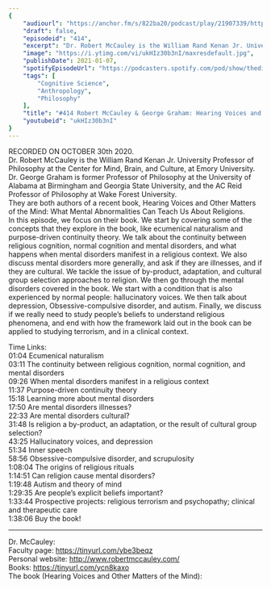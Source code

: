 ```yaml
---
{
	"audiourl": "https://anchor.fm/s/822ba20/podcast/play/21907339/https%3A%2F%2Fd3ctxlq1ktw2nl.cloudfront.net%2Fstaging%2F2020-9-31%2F9a87d866-ee3b-f493-89ee-cf4132e2ce58.m4a",
	"draft": false,
	"episodeid": "414",
	"excerpt": "Dr. Robert McCauley is the William Rand Kenan Jr. University Professor of Philosophy at the Center for Mind, Brain, and Culture, at Emory University.   ",
	"image": "https://i.ytimg.com/vi/ukHIz30b3nI/maxresdefault.jpg",
	"publishDate": 2021-01-07,
	"spotifyEpisodeUrl": "https://podcasters.spotify.com/pod/show/thedissenter/episodes/414-Robert-McCauley--George-Graham-Hearing-Voices-and-Other-Matters-of-the-Mind-elr2eb",
	"tags": [
		"Cognitive Science",
		"Anthropology",
		"Philosophy"
	],
	"title": "#414 Robert McCauley & George Graham: Hearing Voices and Other Matters of the Mind",
	"youtubeid": "ukHIz30b3nI"
}
---
```

RECORDED ON OCTOBER 30th 2020.  
Dr. Robert McCauley is the William Rand Kenan Jr. University Professor of Philosophy at the Center for Mind, Brain, and Culture, at Emory University.   
Dr. George Graham is former Professor of Philosophy at the University of Alabama at Birmingham and Georgia State University, and the AC Reid Professor of Philosophy at Wake Forest University.  
They are both authors of a recent book, Hearing Voices and Other Matters of the Mind: What Mental Abnormalities Can Teach Us About Religions.  
In this episode, we focus on their book. We start by covering some of the concepts that they explore in the book, like ecumenical naturalism and purpose-driven continuity theory. We talk about the continuity between religious cognition, normal cognition and mental disorders, and what happens when mental disorders manifest in a religious context. We also discuss mental disorders more generally, and ask if they are illnesses, and if they are cultural. We tackle the issue of by-product, adaptation, and cultural group selection approaches to religion. We then go through the mental disorders covered in the book. We start with a condition that is also experienced by normal people: hallucinatory voices. We then talk about depression, Obsessive-compulsive disorder, and autism. Finally, we discuss if we really need to study people’s beliefs to understand religious phenomena, and end with how the framework laid out in the book can be applied to studying terrorism, and in a clinical context.

Time Links:  
<time>01:04</time> Ecumenical naturalism  
<time>03:11</time> The continuity between religious cognition, normal cognition, and mental disorders  
<time>09:26</time> When mental disorders manifest in a religious context  
<time>11:37</time> Purpose-driven continuity theory  
<time>15:18</time> Learning more about mental disorders  
<time>17:50</time> Are mental disorders illnesses?  
<time>22:33</time> Are mental disorders cultural?  
<time>31:48</time> Is religion a by-product, an adaptation, or the result of cultural group selection?  
<time>43:25</time> Hallucinatory voices, and depression  
<time>51:34</time> Inner speech  
<time>58:56</time> Obsessive-compulsive disorder, and scrupulosity  
<time>1:08:04</time> The origins of religious rituals  
<time>1:14:51</time> Can religion cause mental disorders?  
<time>1:19:48</time> Autism and theory of mind  
<time>1:29:35</time> Are people’s explicit beliefs important?  
<time>1:33:44</time> Prospective projects: religious terrorism and psychopathy; clinical and therapeutic care  
<time>1:38:06</time> Buy the book!

---

Dr. McCauley:  
Faculty page: https://tinyurl.com/ybe3beqz  
Personal website: http://www.robertmccauley.com/  
Books: https://tinyurl.com/ycn8kaxo  
The book (Hearing Voices and Other Matters of the Mind): 
